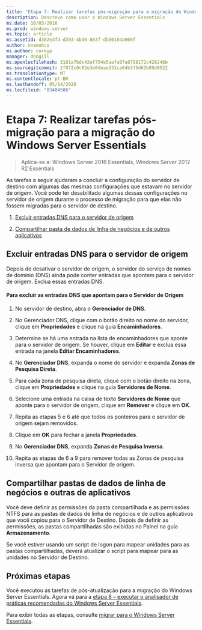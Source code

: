 ```yaml
---
title: 'Etapa 7: Realizar tarefas pós-migração para a migração do Windows Server Essentials'
description: Descreve como usar o Windows Server Essentials
ms.date: 10/03/2016
ms.prod: windows-server
ms.topic: article
ms.assetid: d382e3fd-d393-4bd0-883f-db50104a969f
author: nnamuhcs
ms.author: coreyp
manager: dongill
ms.openlocfilehash: 3101a7bdc42ef754e5aafa87a8758172c42824bb
ms.sourcegitcommit: 2f072c0c02e3e0deae331ca64b375d63b89d0522
ms.translationtype: MT
ms.contentlocale: pt-BR
ms.lasthandoff: 05/14/2020
ms.locfileid: "83404506"
---
```

# <a name="step-7-perform-post-migration-tasks-for-the-windows-server-essentials-migration"></a>Etapa 7: Realizar tarefas pós-migração para a migração do Windows Server Essentials

>Aplica-se a: Windows Server 2016 Essentials, Windows Server 2012 R2 Essentials

As tarefas a seguir ajudaram a concluir a configuração do servidor de destino com algumas das mesmas configurações que estavam no servidor de origem. Você pode ter desabilitado algumas dessas configurações no servidor de origem durante o processo de migração para que elas não fossem migradas para o servidor de destino.  
  
1.  [Excluir entradas DNS para o servidor de origem](Step-7--Perform-post-migration-tasks-for-the-Windows-Server-Essentials-migration.md#BKMK_DeleteDNSEntries)  
  
2.  [Compartilhar pasta de dados de linha de negócios e de outros aplicativos](Step-7--Perform-post-migration-tasks-for-the-Windows-Server-Essentials-migration.md#BKMK_ShareLineOfBusinessAndOtherApplications)  
  
##  <a name="delete-dns-entries-for-the-source-server"></a><a name="BKMK_DeleteDNSEntries"></a>Excluir entradas DNS para o servidor de origem  
 Depois de desativar o servidor de origem, o servidor do serviço de nomes de domínio (DNS) ainda pode conter entradas que apontem para o servidor de origem. Exclua essas entradas DNS.  
  
#### <a name="to-delete-dns-entries-that-point-to-the-source-server"></a>Para excluir as entradas DNS que apontam para o Servidor de Origem  
  
1.  No servidor de destino, abra o **Gerenciador de DNS**.  
  
2.  No Gerenciador DNS, clique com o botão direito no nome do servidor, clique em **Propriedades** e clique na guia **Encaminhadores**.  
  
3.  Determine se há uma entrada na lista de encaminhadores que aponte para o servidor de origem. Se houver, clique em **Editar** e exclua essa entrada na janela **Editar Encaminhadores**.  
  
4.  No **Gerenciador DNS**, expanda o nome do servidor e expanda **Zonas de Pesquisa Direta**.  
  
5.  Para cada zona de pesquisa direta, clique com o botão direito na zona, clique em **Propriedades** e clique na guia **Servidores de Nome**.  
  
6.  Selecione uma entrada na caixa de texto **Servidores de Nome** que aponte para o servidor de origem, clique em **Remover** e clique em **OK**.  
  
7.  Repita as etapas 5 e 6 até que todos os ponteiros para o servidor de origem sejam removidos.  
  
8.  Clique em **OK** para fechar a janela **Propriedades**.  
  
9. No **Gerenciador DNS**, expanda **Zonas de Pesquisa Inversa**.  
  
10. Repita as etapas de 6 a 9 para remover todas as Zonas de pesquisa inversa que apontam para o Servidor de origem.  
  
##  <a name="share-line-of-business-and-other-application-data-folders"></a><a name="BKMK_ShareLineOfBusinessAndOtherApplications"></a>Compartilhar pastas de dados de linha de negócios e outras de aplicativos  
 Você deve definir as permissões da pasta compartilhada e as permissões NTFS para as pastas de dados de linha de negócios e de outros aplicativos que você copiou para o Servidor de Destino. Depois de definir as permissões, as pastas compartilhadas são exibidas no Painel na guia **Armazenamento**.  
  
 Se você estiver usando um script de logon para mapear unidades para as pastas compartilhadas, deverá atualizar o script para mapear para as unidades no Servidor de Destino.  
  
## <a name="next-steps"></a>Próximas etapas  
 Você executou as tarefas de pós-atualização para a migração do Windows Server Essentials. Agora vá para a [etapa 8 – executar o analisador de práticas recomendadas do Windows Server Essentials](Step-8--Run-the-Windows-Server-Essentials-Best-Practices-Analyzer.md).  
  

Para exibir todas as etapas, consulte [migrar para o Windows Server Essentials](Migrate-from-Previous-Versions-to-Windows-Server-Essentials-or-Windows-Server-Essentials-Experience.md).

